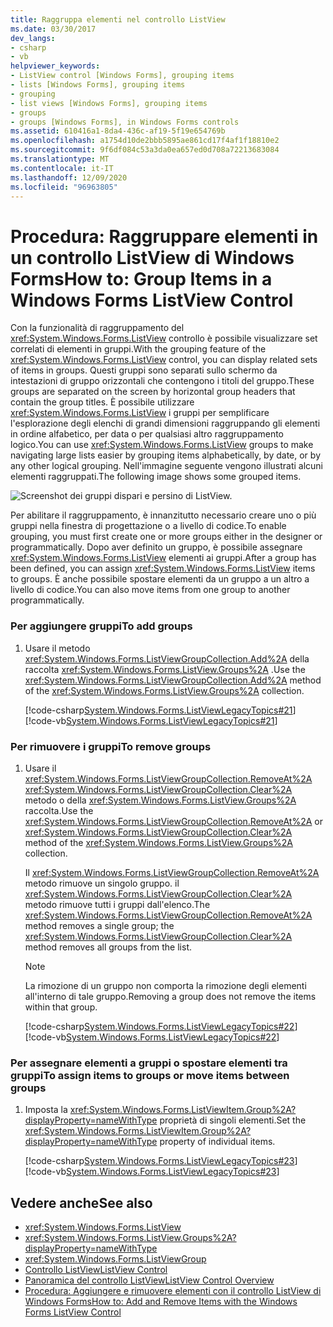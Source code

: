 ```yaml
---
title: Raggruppa elementi nel controllo ListView
ms.date: 03/30/2017
dev_langs:
- csharp
- vb
helpviewer_keywords:
- ListView control [Windows Forms], grouping items
- lists [Windows Forms], grouping items
- grouping
- list views [Windows Forms], grouping items
- groups
- groups [Windows Forms], in Windows Forms controls
ms.assetid: 610416a1-8da4-436c-af19-5f19e654769b
ms.openlocfilehash: a1754d10de2bbb5895ae861cd17f4af1f18810e2
ms.sourcegitcommit: 9f6df084c53a3da0ea657ed0d708a72213683084
ms.translationtype: MT
ms.contentlocale: it-IT
ms.lasthandoff: 12/09/2020
ms.locfileid: "96963805"
---
```

# <a name="how-to-group-items-in-a-windows-forms-listview-control"></a><span data-ttu-id="b687e-102">Procedura: Raggruppare elementi in un controllo ListView di Windows Forms</span><span class="sxs-lookup"><span data-stu-id="b687e-102">How to: Group Items in a Windows Forms ListView Control</span></span>
<span data-ttu-id="b687e-103">Con la funzionalità di raggruppamento del <xref:System.Windows.Forms.ListView> controllo è possibile visualizzare set correlati di elementi in gruppi.</span><span class="sxs-lookup"><span data-stu-id="b687e-103">With the grouping feature of the <xref:System.Windows.Forms.ListView> control, you can display related sets of items in groups.</span></span> <span data-ttu-id="b687e-104">Questi gruppi sono separati sullo schermo da intestazioni di gruppo orizzontali che contengono i titoli del gruppo.</span><span class="sxs-lookup"><span data-stu-id="b687e-104">These groups are separated on the screen by horizontal group headers that contain the group titles.</span></span> <span data-ttu-id="b687e-105">È possibile utilizzare <xref:System.Windows.Forms.ListView> i gruppi per semplificare l'esplorazione degli elenchi di grandi dimensioni raggruppando gli elementi in ordine alfabetico, per data o per qualsiasi altro raggruppamento logico.</span><span class="sxs-lookup"><span data-stu-id="b687e-105">You can use <xref:System.Windows.Forms.ListView> groups to make navigating large lists easier by grouping items alphabetically, by date, or by any other logical grouping.</span></span> <span data-ttu-id="b687e-106">Nell'immagine seguente vengono illustrati alcuni elementi raggruppati.</span><span class="sxs-lookup"><span data-stu-id="b687e-106">The following image shows some grouped items.</span></span>  
  
 ![Screenshot dei gruppi dispari e persino di ListView.](./media/how-to-group-items-in-a-windows-forms-listview-control-using-the-designer/odd-even-list-view-groups.gif)  

 <span data-ttu-id="b687e-108">Per abilitare il raggruppamento, è innanzitutto necessario creare uno o più gruppi nella finestra di progettazione o a livello di codice.</span><span class="sxs-lookup"><span data-stu-id="b687e-108">To enable grouping, you must first create one or more groups either in the designer or programmatically.</span></span> <span data-ttu-id="b687e-109">Dopo aver definito un gruppo, è possibile assegnare <xref:System.Windows.Forms.ListView> elementi ai gruppi.</span><span class="sxs-lookup"><span data-stu-id="b687e-109">After a group has been defined, you can assign <xref:System.Windows.Forms.ListView> items to groups.</span></span> <span data-ttu-id="b687e-110">È anche possibile spostare elementi da un gruppo a un altro a livello di codice.</span><span class="sxs-lookup"><span data-stu-id="b687e-110">You can also move items from one group to another programmatically.</span></span>  
  
### <a name="to-add-groups"></a><span data-ttu-id="b687e-111">Per aggiungere gruppi</span><span class="sxs-lookup"><span data-stu-id="b687e-111">To add groups</span></span>  
  
1. <span data-ttu-id="b687e-112">Usare il metodo <xref:System.Windows.Forms.ListViewGroupCollection.Add%2A> della raccolta <xref:System.Windows.Forms.ListView.Groups%2A> .</span><span class="sxs-lookup"><span data-stu-id="b687e-112">Use the <xref:System.Windows.Forms.ListViewGroupCollection.Add%2A> method of the <xref:System.Windows.Forms.ListView.Groups%2A> collection.</span></span>  
  
     [!code-csharp[System.Windows.Forms.ListViewLegacyTopics#21](~/samples/snippets/csharp/VS_Snippets_Winforms/System.Windows.Forms.ListViewLegacyTopics/CS/Class1.cs#21)]
     [!code-vb[System.Windows.Forms.ListViewLegacyTopics#21](~/samples/snippets/visualbasic/VS_Snippets_Winforms/System.Windows.Forms.ListViewLegacyTopics/VB/Class1.vb#21)]  
  
### <a name="to-remove-groups"></a><span data-ttu-id="b687e-113">Per rimuovere i gruppi</span><span class="sxs-lookup"><span data-stu-id="b687e-113">To remove groups</span></span>  
  
1. <span data-ttu-id="b687e-114">Usare il <xref:System.Windows.Forms.ListViewGroupCollection.RemoveAt%2A> <xref:System.Windows.Forms.ListViewGroupCollection.Clear%2A> metodo o della <xref:System.Windows.Forms.ListView.Groups%2A> raccolta.</span><span class="sxs-lookup"><span data-stu-id="b687e-114">Use the <xref:System.Windows.Forms.ListViewGroupCollection.RemoveAt%2A> or <xref:System.Windows.Forms.ListViewGroupCollection.Clear%2A> method of the <xref:System.Windows.Forms.ListView.Groups%2A> collection.</span></span>  
  
     <span data-ttu-id="b687e-115">Il <xref:System.Windows.Forms.ListViewGroupCollection.RemoveAt%2A> metodo rimuove un singolo gruppo. il <xref:System.Windows.Forms.ListViewGroupCollection.Clear%2A> metodo rimuove tutti i gruppi dall'elenco.</span><span class="sxs-lookup"><span data-stu-id="b687e-115">The <xref:System.Windows.Forms.ListViewGroupCollection.RemoveAt%2A> method removes a single group; the <xref:System.Windows.Forms.ListViewGroupCollection.Clear%2A> method removes all groups from the list.</span></span>  
  
    > [!NOTE]
    > <span data-ttu-id="b687e-116">La rimozione di un gruppo non comporta la rimozione degli elementi all'interno di tale gruppo.</span><span class="sxs-lookup"><span data-stu-id="b687e-116">Removing a group does not remove the items within that group.</span></span>  
  
     [!code-csharp[System.Windows.Forms.ListViewLegacyTopics#22](~/samples/snippets/csharp/VS_Snippets_Winforms/System.Windows.Forms.ListViewLegacyTopics/CS/Class1.cs#22)]
     [!code-vb[System.Windows.Forms.ListViewLegacyTopics#22](~/samples/snippets/visualbasic/VS_Snippets_Winforms/System.Windows.Forms.ListViewLegacyTopics/VB/Class1.vb#22)]  
  
### <a name="to-assign-items-to-groups-or-move-items-between-groups"></a><span data-ttu-id="b687e-117">Per assegnare elementi a gruppi o spostare elementi tra gruppi</span><span class="sxs-lookup"><span data-stu-id="b687e-117">To assign items to groups or move items between groups</span></span>  
  
1. <span data-ttu-id="b687e-118">Imposta la <xref:System.Windows.Forms.ListViewItem.Group%2A?displayProperty=nameWithType> proprietà di singoli elementi.</span><span class="sxs-lookup"><span data-stu-id="b687e-118">Set the <xref:System.Windows.Forms.ListViewItem.Group%2A?displayProperty=nameWithType> property of individual items.</span></span>  
  
     [!code-csharp[System.Windows.Forms.ListViewLegacyTopics#23](~/samples/snippets/csharp/VS_Snippets_Winforms/System.Windows.Forms.ListViewLegacyTopics/CS/Class1.cs#23)]
     [!code-vb[System.Windows.Forms.ListViewLegacyTopics#23](~/samples/snippets/visualbasic/VS_Snippets_Winforms/System.Windows.Forms.ListViewLegacyTopics/VB/Class1.vb#23)]  
  
## <a name="see-also"></a><span data-ttu-id="b687e-119">Vedere anche</span><span class="sxs-lookup"><span data-stu-id="b687e-119">See also</span></span>

- <xref:System.Windows.Forms.ListView>
- <xref:System.Windows.Forms.ListView.Groups%2A?displayProperty=nameWithType>
- <xref:System.Windows.Forms.ListViewGroup>
- [<span data-ttu-id="b687e-120">Controllo ListView</span><span class="sxs-lookup"><span data-stu-id="b687e-120">ListView Control</span></span>](listview-control-windows-forms.md)
- [<span data-ttu-id="b687e-121">Panoramica del controllo ListView</span><span class="sxs-lookup"><span data-stu-id="b687e-121">ListView Control Overview</span></span>](listview-control-overview-windows-forms.md)
- [<span data-ttu-id="b687e-122">Procedura: Aggiungere e rimuovere elementi con il controllo ListView di Windows Forms</span><span class="sxs-lookup"><span data-stu-id="b687e-122">How to: Add and Remove Items with the Windows Forms ListView Control</span></span>](how-to-add-and-remove-items-with-the-windows-forms-listview-control.md)
